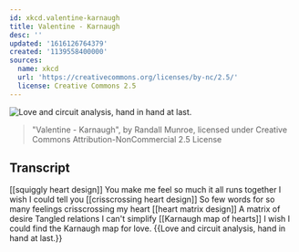```yaml
---
id: xkcd.valentine-karnaugh
title: Valentine - Karnaugh
desc: ''
updated: '1616126764379'
created: '1139558400000'
sources:
  name: xkcd
  url: 'https://creativecommons.org/licenses/by-nc/2.5/'
  license: Creative Commons 2.5
---
```

![Love and circuit analysis, hand in hand at last.](https://imgs.xkcd.com/comics/karnaugh.jpg)
> "Valentine - Karnaugh", by Randall Munroe, licensed under Creative Commons Attribution-NonCommercial 2.5 License

## Transcript
[[squiggly heart design]]
You make me feel so
much it all runs together
I wish I could tell you
[[crisscrossing heart design]]
So few words
for so many feelings
crisscrossing my heart
[[heart matrix design]]
A matrix of desire
Tangled relations
I can't simplify
[[Karnaugh map of hearts]]
I wish I could find
the Karnaugh map
for love.
{{Love and circuit analysis, hand in hand at last.}}
